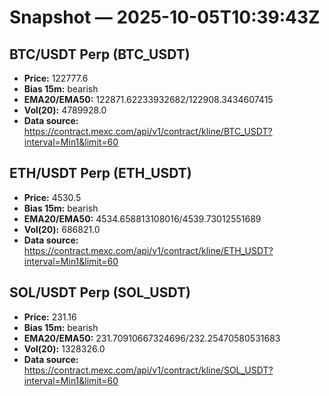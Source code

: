 # Snapshot — 2025-10-05T10:39:43Z

## BTC/USDT Perp (BTC_USDT)
- **Price:** 122777.6
- **Bias 15m:** bearish
- **EMA20/EMA50:** 122871.62233932682/122908.3434607415
- **Vol(20):** 4789928.0
- **Data source:** https://contract.mexc.com/api/v1/contract/kline/BTC_USDT?interval=Min1&limit=60

## ETH/USDT Perp (ETH_USDT)
- **Price:** 4530.5
- **Bias 15m:** bearish
- **EMA20/EMA50:** 4534.658813108016/4539.73012551689
- **Vol(20):** 686821.0
- **Data source:** https://contract.mexc.com/api/v1/contract/kline/ETH_USDT?interval=Min1&limit=60

## SOL/USDT Perp (SOL_USDT)
- **Price:** 231.16
- **Bias 15m:** bearish
- **EMA20/EMA50:** 231.70910667324696/232.25470580531683
- **Vol(20):** 1328326.0
- **Data source:** https://contract.mexc.com/api/v1/contract/kline/SOL_USDT?interval=Min1&limit=60
